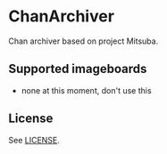 ChanArchiver
=======

Chan archiver based on project Mitsuba.

Supported imageboards
---------------------

* none at this moment, don't use this

License
--------
See [LICENSE](https://github.com/MitsubaBBS/ChanArchiver/blob/master/LICENSE).